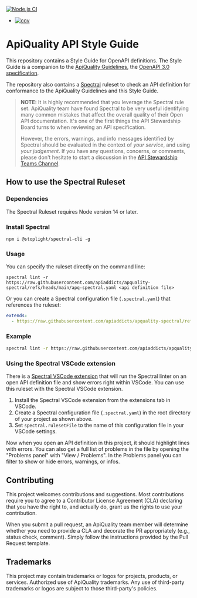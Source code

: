 <!-- README.md -->

[![Node.js CI](https://github.com/apiaddicts/apquality-spectral/actions/workflows/node.js.yml/badge.svg)](https://github.com/apiaddicts/apquality-spectral/actions/workflows/node.js.yml)
+ [![cov](https://apiaddicts.github.io/apquality-spectral/badges/coverage.svg)](https://github.com/apiaddicts/apquality-spectral/actions)

# ApiQuality API Style Guide

This repository contains a Style Guide for OpenAPI definitions.
The Style Guide is a companion to the [ApiQuality Guidelines](https://apiquality.io), the [OpenAPI 3.0 specification](https://spec.openapis.org).

The repository also contains a [Spectral](https://github.com/stoplightio/spectral) ruleset to check
an API definition for conformance to the ApiQuality Guidelines and this Style Guide.

> **NOTE:** It is highly recommended that you leverage the Spectral rule set. ApiQuality team have found Spectral to be very useful identifying many common mistakes that affect the overall quality of their Open API documentation. It's one of the first things the API Stewardship Board turns to when reviewing an API specification.
>
> However, the errors, warnings, and info messages identified by Spectral should be evaluated in the context of *your service*, and using *your judgement*. If you have any questions, concerns, or comments, please don't hesitate to start a discussion in the [API Stewardship Teams Channel](https://github.com/apiaddicts/apquality-spectral/issues).

## How to use the Spectral Ruleset

### Dependencies

The Spectral Ruleset requires Node version 14 or later.

### Install Spectral

`npm i @stoplight/spectral-cli -g`

### Usage

You can specify the ruleset directly on the command line:

`spectral lint -r https://raw.githubusercontent.com/apiaddicts/apquality-spectral/refs/heads/main/apq-spectral.yaml <api definition file>`

Or you can create a Spectral configuration file (`.spectral.yaml`) that references the ruleset:

```yaml
extends:
  - https://raw.githubusercontent.com/apiaddicts/apquality-spectral/refs/heads/main/apq-spectral.yaml
```

### Example

```bash
spectral lint -r https://raw.githubusercontent.com/apiaddicts/apquality-spectral/refs/heads/main/apq-spectral.yaml petstore.yaml
```

### Using the Spectral VSCode extension

There is a [Spectral VSCode extension](https://marketplace.visualstudio.com/items?itemName=stoplight.spectral) that will run the Spectral linter on an open API definition file and show errors right within VSCode.  You can use this ruleset with the Spectral VSCode extension.

1. Install the Spectral VSCode extension from the extensions tab in VSCode.
2. Create a Spectral configuration file (`.spectral.yaml`) in the root directory of your project
as shown above.
3. Set `spectral.rulesetFile` to the name of this configuration file in your VSCode settings.

Now when you open an API definition in this project, it should highlight lines with errors.
You can also get a full list of problems in the file by opening the "Problems panel" with "View / Problems".  In the Problems panel you can filter to show or hide errors, warnings, or infos.

## Contributing

This project welcomes contributions and suggestions.  Most contributions require you to agree to a
Contributor License Agreement (CLA) declaring that you have the right to, and actually do, grant us
the rights to use your contribution.

When you submit a pull request, an ApiQuality team member will determine whether you need to provide
a CLA and decorate the PR appropriately (e.g., status check, comment). Simply follow the instructions
provided by the Pull Request template.

## Trademarks

This project may contain trademarks or logos for projects, products, or services. Authorized use of ApiQuality
trademarks. Any use of third-party trademarks or logos are subject to those third-party's policies.
